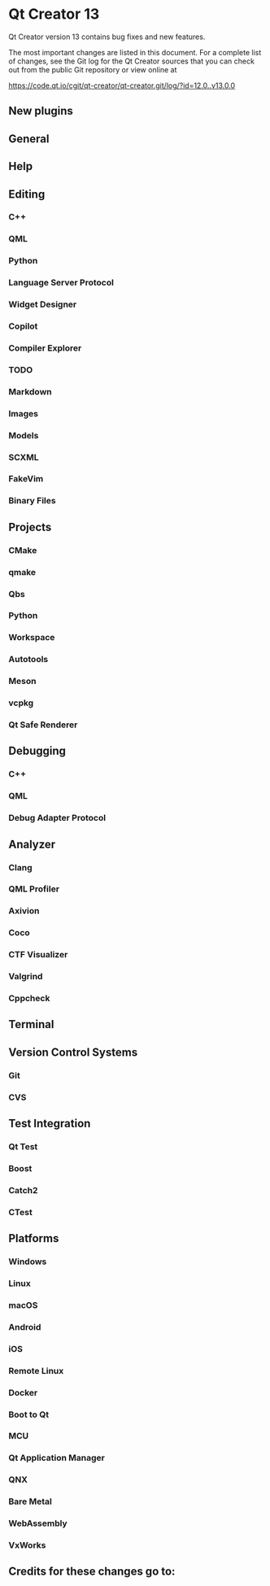 Qt Creator 13
=============

Qt Creator version 13 contains bug fixes and new features.

The most important changes are listed in this document. For a complete list of
changes, see the Git log for the Qt Creator sources that you can check out from
the public Git repository or view online at

<https://code.qt.io/cgit/qt-creator/qt-creator.git/log/?id=12.0..v13.0.0>

New plugins
-----------

General
-------

Help
----

Editing
-------

### C++

### QML

### Python

### Language Server Protocol

### Widget Designer

### Copilot

### Compiler Explorer

### TODO

### Markdown

### Images

### Models

### SCXML

### FakeVim

### Binary Files

Projects
--------

### CMake

### qmake

### Qbs

### Python

### Workspace

### Autotools

### Meson

### vcpkg

### Qt Safe Renderer

Debugging
---------

### C++

### QML

### Debug Adapter Protocol

Analyzer
--------

### Clang

### QML Profiler

### Axivion

### Coco

### CTF Visualizer

### Valgrind

### Cppcheck

Terminal
--------

Version Control Systems
-----------------------

### Git

### CVS

Test Integration
----------------

### Qt Test

### Boost

### Catch2

### CTest

Platforms
---------

### Windows

### Linux

### macOS

### Android

### iOS

### Remote Linux

### Docker

### Boot to Qt

### MCU

### Qt Application Manager

### QNX

### Bare Metal

### WebAssembly

### VxWorks

Credits for these changes go to:
--------------------------------
